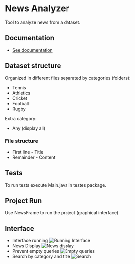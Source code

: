 # News Analyzer

Tool to analyze news from a dataset.

## Documentation
*  [See documentation](https://user-cube.github.io/NewsAnalyzer/)

## Dataset structure

Organized in different files separated by categories (folders):

* Tennis 
* Athletics 
* Cricket 
* Football 
* Rugby

Extra category:
* Any (display all)

### File structure 
* First line - Title
* Remainder - Content

## Tests 

To run tests execute Main.java in testes package.

## Project Run

Use NewsFrame to run the project (graphical interface)

## Interface
* Interface running
![Running Interface](https://i.ibb.co/sVJVYyK/Screenshot-2018-12-19-18-10-31.png)
* News Display
![News display](https://i.ibb.co/gVv5K8n/Screenshot-2018-12-19-18-10-50.png)
* Prevent empty queries
![Empty queries](https://i.ibb.co/jhnrRZV/Screenshot-2018-12-19-18-11-05.png)
* Search by category and title
![Search](https://i.ibb.co/BLzRbSj/Screenshot-2018-12-19-18-11-20.png)
